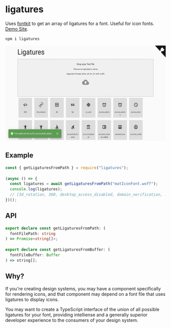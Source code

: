 # ligatures

Uses [fontkit] to get an array of ligatures for a font. Useful for icon fonts. [Demo Site].

```
npm i ligatures
```

<div align="center">
  <img height="300" src="./demo.png">
</div>

## Example

```js
const { getLigaturesFromPath } = require("ligatures");

(async () => {
  const ligatures = await getLigaturesFromPath("matIconFont.woff");
  console.log(ligatures);
  // [3d_rotation, 360, desktop_access_disabled, domain_verification, ...]
})();
```

## API

```ts
export declare const getLigaturesFromPath: (
  fontFilePath: string
) => Promise<string[]>;

export declare const getLigaturesFromBuffer: (
  fontFileBuffer: Buffer
) => string[];
```

## Why?

If you're creating design systems, you may have a component specifically for rendering icons, and that component may depend on a font file that uses ligatures to display icons.

You may want to create a TypeScript interface of the union of all possible ligatures for your font, providing intelliense and a generally superior developer experience to the consumers of your design system.

[demo site]: https://petermikitsh.github.io/ligatures
[fontkit]: https://github.com/foliojs/fontkit
